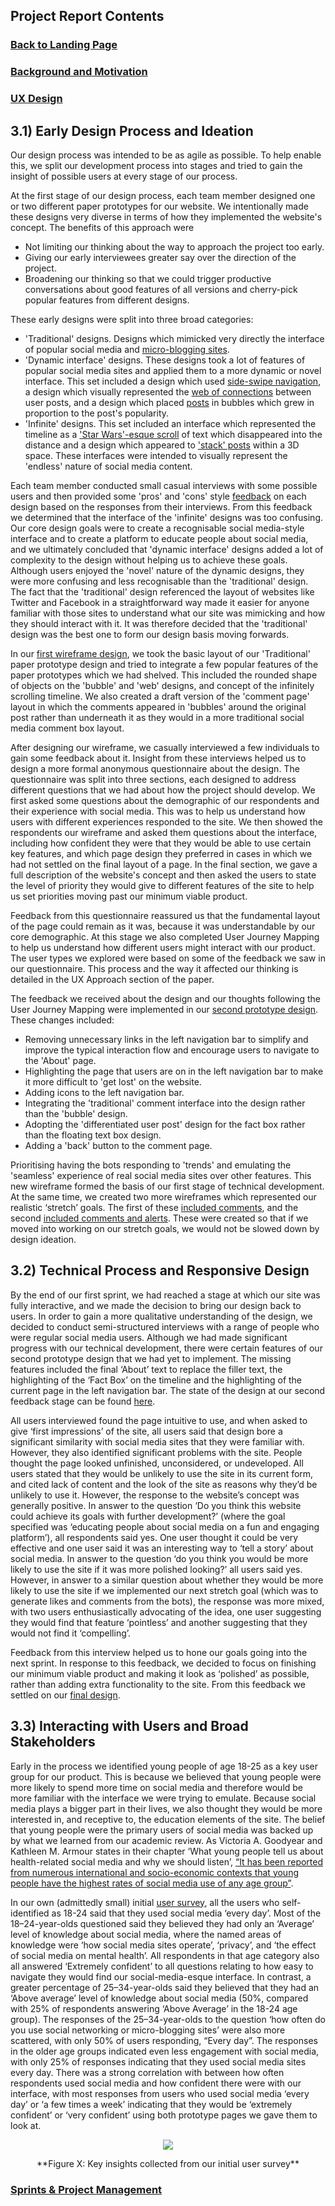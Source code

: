 ## Project Report Contents

###  [Back to Landing Page](../README.md)

### [Background and Motivation](BackgroundAndMotivation.md)

### [UX Design](UXDesign.md)

## 3.1) Early Design Process and Ideation

Our design process was intended to be as agile as possible. To help enable this, we split our development process into stages and tried to gain the insight of possible users at every stage of our process. 

At the first stage of our design process, each team member designed one or two different paper prototypes for our website. We intentionally made these designs very diverse in terms of how they implemented the website's concept. The benefits of this approach were

- Not limiting our thinking about the way to approach the project too early.
- Giving our early interviewees greater say over the direction of the project.
- Broadening our thinking so that we could trigger productive conversations about good features of all versions and cherry-pick popular features from different designs.

These early designs were split into three broad categories:

- 'Traditional' designs. Designs which mimicked very directly the interface of popular social media and [micro-blogging sites](https://github.com/A-Madeline-Bates/Group-Web-Project/blob/main/Design/prototypes/april/prototype-main.jpg).
- 'Dynamic interface' designs. These designs took a lot of features of popular social media sites and applied them to a more dynamic or novel interface. This set                 included a design which used [side-swipe navigation](https://github.com/A-Madeline-Bates/Group-Web-Project/blob/main/Design/prototypes/sam/paper_prototype1_home.png), a design which visually represented the [web of connections](https://github.com/A-Madeline-Bates/Group-Web-Project/blob/main/Design/prototypes/ercan/Picture%202.png) between user posts, and a design which placed [posts](https://github.com/A-Madeline-Bates/Group-Web-Project/blob/main/Design/prototypes/abby/Picture%204.png) in bubbles which grew in proportion to the post's popularity.
- 'Infinite' designs. This set included an interface which represented the timeline as a ['Star Wars'-esque scroll](https://github.com/A-Madeline-Bates/Group-Web-Project/blob/main/Design/prototypes/april/IMG_2985.jpg) of text which disappeared into the distance and a design which appeared to ['stack' posts](https://github.com/A-Madeline-Bates/Group-Web-Project/blob/main/Design/prototypes/tony/scroll.jpg) within a 3D space. These interfaces were intended to visually represent the 'endless' nature of social media content.

Each team member conducted small casual interviews with some possible users and then provided some 'pros' and 'cons' style [feedback](https://github.com/A-Madeline-Bates/Group-Web-Project/blob/main/Design/prototypes/Prototype%20voting%20board.pptx) on each design based on the responses from their interviews. From this feedback we determined that the interface of the 'infinite' designs was too confusing. Our core design goals were to create a recognisable social media-style interface and to create a platform to educate people about social media, and we ultimately concluded that 'dynamic interface' designs added a lot of complexity to the design without helping us to achieve these goals. Although users enjoyed the 'novel' nature of the dynamic designs, they were more confusing and less recognisable than the 'traditional' design. The fact that the 'traditional' design referenced the layout of websites like Twitter and Facebook in a straightforward way made it easier for anyone familiar with those sites to understand what our site was mimicking and how they should interact with it. It was therefore decided that the 'traditional' design was the best one to form our design basis moving forwards.
 
In our [first wireframe design](https://github.com/A-Madeline-Bates/Group-Web-Project/tree/main/Design/prototypes/first-wireframe), we took the basic layout of our 'Traditional' paper prototype design and tried to integrate a few popular features of the paper prototypes which we had shelved. This included the rounded shape of objects on the 'bubble' and 'web' designs, and concept of the infinitely scrolling timeline. We also created a draft version of the 'comment page' layout in which the comments appeared in 'bubbles' around the original post rather than underneath it as they would in a more traditional social media comment box layout.

After designing our wireframe, we casually interviewed a few individuals to gain some feedback about it. Insight from these interviews helped us to design a more formal anonymous questionnaire about the design. The questionnaire was split into three sections, each designed to address different questions that we had about how the project should develop. We first asked some questions about the demographic of our respondents and their experience with social media. This was to help us understand how users with different experiences responded to the site. We then showed the respondents our wireframe and asked them questions about the interface, including how confident they were that they would be able to use certain key features, and which page design they preferred in cases in which we had not settled on the final layout of a page. In the final section, we gave a full description of the website's concept and then asked the users to state the level of priority they would give to different features of the site to help us set priorities moving past our minimum viable product.

Feedback from this questionnaire reassured us that the fundamental layout of the page could remain as it was, because it was understandable by our core demographic.
At this stage we also completed User Journey Mapping to help us understand how different users might interact with our product. The user types we explored were based on some of the feedback we saw in our questionnaire. This process and the way it affected our thinking is detailed in the UX Approach section of the paper.

The feedback we received about the design and our thoughts following the User Journey Mapping were implemented in our [second prototype design](https://github.com/A-Madeline-Bates/Group-Web-Project/tree/main/Design/working%20wireframes/initial-version). These changes included:

- Removing unnecessary links in the left navigation bar to simplify and improve the typical interaction flow and encourage users to navigate to the 'About' page.
- Highlighting the page that users are on in the left navigation bar to make it more difficult to 'get lost' on the website.
- Adding icons to the left navigation bar.
- Integrating the 'traditional' comment interface into the design rather than the 'bubble' design.
- Adopting the 'differentiated user post' design for the fact box rather than the floating text box design.
- Adding a 'back' button to the comment page.

Prioritising having the bots responding to 'trends' and emulating the 'seamless' experience of real social media sites over other features.
This new wireframe formed the basis of our first stage of technical development. At the same time, we created two more wireframes which represented our realistic ‘stretch’ goals. The first of these [included comments](https://github.com/A-Madeline-Bates/Group-Web-Project/tree/main/Design/working%20wireframes/comments-version), and the second  [included comments and alerts](https://github.com/A-Madeline-Bates/Group-Web-Project/tree/main/Design/working%20wireframes/notifications-version). These were created so that if we moved into working on our stretch goals, we would not be slowed down by design ideation.

## 3.2) Technical Process and Responsive Design 

By the end of our first sprint, we had reached a stage at which our site was fully interactive, and we made the decision to bring our design back to users. In order to gain a more qualitative understanding of the design, we decided to conduct semi-structured interviews with a range of people who were regular social media users. Although we had made significant progress with our technical development, there were certain features of our second prototype design that we had yet to implement. The missing features included the final ‘About’ text to replace the filler text, the highlighting of the ‘Fact Box’ on the timeline and the highlighting of the current page in the left navigation bar. The state of the design at our second feedback stage can be found [here](https://github.com/A-Madeline-Bates/Group-Web-Project/tree/main/Documentation/Questionnaires%20and%20Surveys/Semi-Structured%20Interview%2027:04).

All users interviewed found the page intuitive to use, and when asked to give ‘first impressions’ of the site, all users said that design bore a significant similarity with social media sites that they were familiar with. However, they also identified significant problems with the site. People thought the page looked unfinished, unconsidered, or undeveloped. All users stated that they would be unlikely to use the site in its current form, and cited lack of content and the look of the site as reasons why they’d be unlikely to use it. However, the response to the website’s concept was generally positive. In answer to the question ‘Do you think this website could achieve its goals with further development?’ (where the goal specified was ‘educating people about social media on a fun and engaging platform’), all respondents said yes. One user thought it could be very effective and one user said it was an interesting way to ‘tell a story’ about social media.
In answer to the question ‘do you think you would be more likely to use the site if it was more polished looking?’ all users said yes. However, in answer to a similar question about whether they would be more likely to use the site if we implemented our next stretch goal (which was to generate likes and comments from the bots), the response was more mixed, with two users enthusiastically advocating of the idea, one user suggesting they would find that feature ‘pointless’ and another suggesting that they would not find it ‘compelling’.
 
Feedback from this interview helped us to hone our goals going into the next sprint. In response to this feedback, we decided to focus on finishing our minimum viable product and making it look as ‘polished’ as possible, rather than adding extra functionality to the site. From this feedback we settled on our [final design](https://github.com/A-Madeline-Bates/Group-Web-Project/tree/main/Design/working%20wireframes/final-design).

## 3.3) Interacting with Users and Broad Stakeholders

Early in the process we identified young people of age 18-25 as a key user group for our product. This is because we believed that young people were more likely to spend more time on social media and therefore would be more familiar with the interface we were trying to emulate. Because social media plays a bigger part in their lives, we also thought they would be more interested in, and receptive to, the education elements of the site. The belief that young people were the primary users of social media was backed up by what we learned from our academic review. As Victoria A. Goodyear and Kathleen M. Armour states in their chapter ‘What young people tell us about health-related social media and why we should listen’, [“It has been reported from numerous international and socio-economic contexts that young people have the highest rates of social media use of any age group”](https://library.oapen.org/bitstream/handle/20.500.12657/28205/9781138493957_text.pdf?sequence=1#page=19).

In our own (admittedly small) initial [user survey](https://github.com/A-Madeline-Bates/Group-Web-Project/tree/main/Documentation/Questionnaires%20and%20Surveys/Questionnaire%2028:03), all the users who self-identified as 18-24 said that they used social media ‘every day’. Most of the 18–24-year-olds questioned said they believed they had only an ‘Average’ level of knowledge about social media, where the named areas of knowledge were ‘how social media sites operate’, ‘privacy’, and ‘the effect of social media on mental health’. All respondents in that age category also all answered ‘Extremely confident’ to all questions relating to how easy to navigate they would find our social-media-esque interface.
In contrast, a greater percentage of 25–34-year-olds said they believed that they had an ‘Above average’ level of knowledge about social media (50%, compared with 25% of respondents answering ‘Above Average’ in the 18-24 age group). The responses of the 25–34-year-olds to the question ‘how often do you use social networking or micro-blogging sites’ were also more scattered, with only 50% of users responding, “Every day”.
The responses in the older age groups indicated even less engagement with social media, with only 25% of responses indicating that they used social media sites every day.
There was a strong correlation with between how often respondents used social media and how confident there were with our interface, with most responses from users who used social media ‘every day’ or ‘a few times a week’ indicating that they would be ‘extremely confident’ or ‘very confident’ using both prototype pages we gave them to look at. 

<p align="center">
  <img src="https://github.com/A-Madeline-Bates/Group-Web-Project/blob/main/Documentation/Picture1.png" />
</p>

<p align="center">
**Figure X: Key insights collected from our initial user survey**
  </p>


### [Sprints & Project Management](SprintsAndProjectManagements.md)
